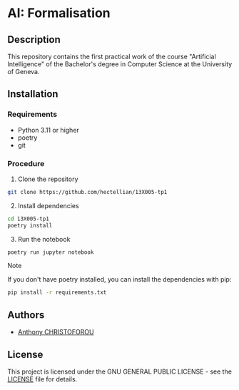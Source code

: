 # AI: Formalisation 

## Description

This repository contains the first practical work of the course "Artificial Intelligence" of the Bachelor's degree in Computer Science at the University of Geneva.

## Installation

### Requirements

- Python 3.11 or higher
- poetry
- git

### Procedure

1. Clone the repository

```bash
git clone https://github.com/hectellian/13X005-tp1
```

2. Install dependencies

```bash
cd 13X005-tp1
poetry install
```

3. Run the notebook

```bash
poetry run jupyter notebook
```

> [!NOTE]
> If you don't have poetry installed, you can install the dependencies with pip:
> 
> ```bash
> pip install -r requirements.txt
> ```

## Authors

- [Anthony CHRISTOFOROU](https://github.com/hectellian)

## License

This project is licensed under the GNU GENERAL PUBLIC LICENSE - see the [LICENSE](LICENSE) file for details.